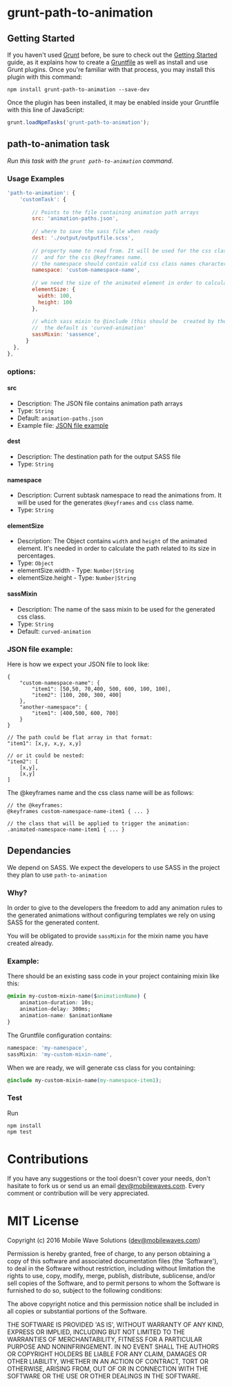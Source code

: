 # grunt-path-to-animation

## Getting Started

If you haven't used [Grunt](http://gruntjs.com/) before, be sure to check out the [Getting Started](http://gruntjs.com/getting-started) guide, as it explains how to create a [Gruntfile](http://gruntjs.com/sample-gruntfile) as well as install and use Grunt plugins. Once you're familiar with that process, you may install this plugin with this command:

```shell
npm install grunt-path-to-animation --save-dev
```

Once the plugin has been installed, it may be enabled inside your Gruntfile with this line of JavaScript:

```js
grunt.loadNpmTasks('grunt-path-to-animation');
```

## path-to-animation task
_Run this task with the `grunt path-to-animation` command._

### Usage Examples

```js
'path-to-animation': {
	'customTask': {
		
		// Points to the file containing animation path arrays
		src: 'animation-paths.json',
  
        // where to save the sass file when ready
        dest: './output/outputfile.scss',
        
        // property name to read from. It will be used for the css class name
        //  and for the css @keyframes name.
        // the namespace should contain valid css class names characters
        namespace: 'custom-namespace-name',
        
        // we need the size of the animated element in order to calculate the translate values
        elementSize: {
          width: 100,
          height: 100
        },
        
        // which sass mixin to @include (this should be  created by the user)s
        //  the default is 'curved-animation'
        sassMixin: 'sassence',
      }
  },
},
```

### options:
#### src
* Description: The JSON file contains animation path arrays
* Type: `String`
* Default: `animation-paths.json`
* Example file: [JSON file example](#jsonexample)

#### dest
* Description: The destination path for the output SASS file
* Type: `String`

#### namespace
* Description: Current subtask namespace to read the animations from. It will be used for the generates `@keyframes` and `css` class name.
* Type: `String`

#### elementSize
* Description: The Object contains `width` and `height` of the animated element. It's needed in order to calculate the path related to its size in percentages.
* Type: `Object`
* elementSize.width - Type: `Number|String`
* elementSize.height - Type: `Number|String`

#### sassMixin
* Description: The name of the sass mixin to be used for the generated css class.
* Type: `String`
* Default: `curved-animation`

### <a name="jsonexample"></a>JSON file example:
Here is how we expect your JSON file to look like:

```
{
	"custom-namespace-name": {
		"item1": [50,50, 70,400, 500, 600, 100, 100],
		"item2": [100, 200, 300, 400]
	},
	"another-namespace": {
		"item1": [400,500, 600, 700]
	}
}

// The path could be flat array in that format:
"item1": [x,y, x,y, x,y]

// or it could be nested:
"item2": [
	[x,y],
	[x,y]
]

```
The @keyframes name and the css class name will be as follows:

```
// the @keyframes:
@keyframes custom-namespace-name-item1 { ... }

// the class that will be applied to trigger the animation:
.animated-namespace-name-item1 { ... }
```

## Dependancies
We depend on SASS. We expect the developers to use SASS in the project they plan to use `path-to-animation`

### Why?
In order to give to the developers the freedom to add any animation rules to the generated animations without configuring templates we rely on using SASS for the generated content.

You will be obligated to provide `sassMixin` for the mixin name you have created already.

### Example:
There should be an existing sass code in your project containing mixin like this:

```css
@mixin my-custom-mixin-name($animationName) {
	animation-duration: 10s;
	animation-delay: 300ms;
	animation-name: $animationName
}
```

The Gruntfile configuration contains:

```js
namespace: 'my-namespace',
sassMixin: 'my-custom-mixin-name',
```

When we are ready, we will generate css class for you containing:

```css
@include my-custom-mixin-name(my-namespace-item1);
```

### Test
Run

```
npm install
npm test
```

# Contributions
If you have any suggestions or the tool doesn't cover your needs, don't hasitate to fork us or send us an email <dev@mobilewaves.com>. Every comment or contribution will be very appreciated.

# MIT License

Copyright (c) 2016 Mobile Wave Solutions (<dev@mobilewaves.com>)

Permission is hereby granted, free of charge, to any person obtaining a copy of this software and associated documentation files (the 'Software'), to deal in the Software without restriction, including without limitation the rights to use, copy, modify, merge, publish, distribute, sublicense, and/or sell copies of the Software, and to permit persons to whom the Software is furnished to do so, subject to the following conditions:

The above copyright notice and this permission notice shall be included in all copies or substantial portions of the Software.

THE SOFTWARE IS PROVIDED 'AS IS', WITHOUT WARRANTY OF ANY KIND, EXPRESS OR IMPLIED, INCLUDING BUT NOT LIMITED TO THE WARRANTIES OF MERCHANTABILITY, FITNESS FOR A PARTICULAR PURPOSE AND NONINFRINGEMENT. IN NO EVENT SHALL THE AUTHORS OR COPYRIGHT HOLDERS BE LIABLE FOR ANY CLAIM, DAMAGES OR OTHER LIABILITY, WHETHER IN AN ACTION OF CONTRACT, TORT OR OTHERWISE, ARISING FROM, OUT OF OR IN CONNECTION WITH THE SOFTWARE OR THE USE OR OTHER DEALINGS IN THE SOFTWARE.